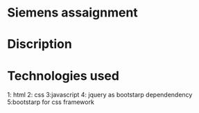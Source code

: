 # Siemens assaignment
# Discription
# Technologies used
1: html
2: css
3:javascript
4: jquery as bootstarp dependendency
5:bootstarp for css framework
